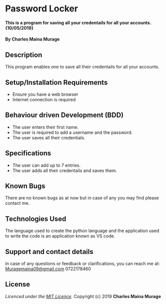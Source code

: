 # Password Locker

#### This is a program for saving all your credentails for all your accounts. {10/05/2019}

#### By **Charles Maina Murage**

## Description
This program enables one to save all their credentails for all your accounts.
## Setup/Installation Requirements
* Ensure you have a web browser
* Internet connection is required

## Behaviour driven Development (BDD)
* The user enters their first name.
* The user is required to add a username and the password.
* The user saves all their credentials.

## Specifications
* The user can add up to 7 entries.
* The user adds all their credentails and saves them.


## Known Bugs
There are no known bugs as at now but in case of any you may find please contact me.
## Technologies Used
The language used to create the python language and the application used to write the code is an application known as VS code.
## Support and contact details
In case of any questions or feedback or clarifications, you can reach me at:
Muragemaina09@gmail.com
0722178460
## License
*Licenced under the [MIT Licence](Licence).*
Copyright (c) 2019 **Charles Maina Murage**

